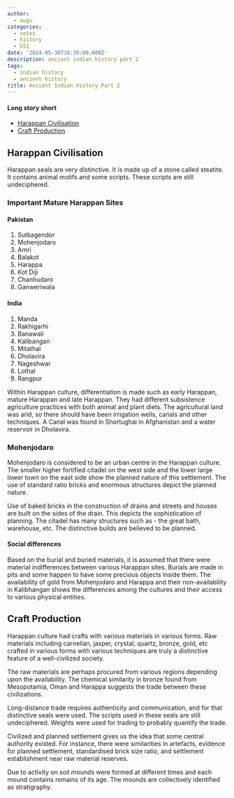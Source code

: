 ```yaml
---
author:
  - augu
categories:
  - notes
  - history
  - GS1
date: '2024-05-30T18:30:00.000Z'
description: ancient indian history part 2
tags:
  - indian history
  - ancient history
title: Ancient Indian History Part 2
---
```


#### **Long story short**

* [Harappan Civilisation](#harappan-civilisation)
* [Craft Production](#craft-production)

## Harappan Civilisation

Harappan seals are very distinctive. It is made up of a stone called steatite. It contains animal motifs and some scripts. These scripts are still undeciphered.

### Important Mature Harappan Sites

#### Pakistan

1. Sutkagendor
2. Mohenjodaro
3. Amri
4. Balakot
5. Harappa
6. Kot Diji
7. Chanhudaro
8. Ganweriwala

#### India

1. Manda
2. Rakhigarhi
3. Banawali
4. Kalibangan
5. Mitathal
6. Dholavira
7. Nageshwar
8. Lothal
9. Rangpur

Within Harappan culture, differentiation is made such as early Harappan, mature Harappan and late Harappan. They had different subsistence agriculture practices with both animal and plant diets. The agricultural land was arid, so there should have been irrigation wells, canals and other techniques. A Canal was found in Shortughai in Afghanistan and a water reservoir in Dholavira.

### Mohenjodaro

Mohenjodaro is considered to be an urban centre in the Harappan culture. The smaller higher fortified citadel on the west side and the lower large lower town on the east side show the planned nature of this settlement. The use of standard ratio bricks and enormous structures depict the planned nature.

Use of baked bricks in the construction of drains and streets and houses are built on the sides of the drain. This depicts the sophistication of planning. The citadel has many structures such as - the great bath, warehouse, etc. The distinctive builds are believed to be planned.

#### Social differences

Based on the burial and buried materials, it is assumed that there were material indifferences between various Harappan sites. Burials are made in pits and some happen to have some precious objects inside them. The availability of gold from Mohenjodaro and Harappa and their non-availability in Kalibhangan shows the differences among the cultures and their access to various physical entities.

## Craft Production

Harappan culture had crafts with various materials in various forms. Raw materials including carnelian, jasper, crystal, quartz, bronze, gold, etc crafted in various forms with various techniques are truly a distinctive feature of a well-civilized society. 

The raw materials are perhaps procured from various regions depending upon the availability. The chemical similarity in bronze found from Mesopotamia, Oman and Harappa suggests the trade between these civilizations.

Long-distance trade requires authenticity and communication, and for that distinctive seals were used. The scripts used in these seals are still undeciphered. Weights were used for trading to probably quantify the trade. 

Civilized and planned settlement gives us the idea that some central authority existed. For instance, there were similarities in artefacts, evidence for planned settlement, standardised brick size ratio, and settlement establishment near raw material reserves.

Due to activity on soil mounds were formed at different times and each mound contains remains of its age. The mounds are collectively identified as stratigraphy.
